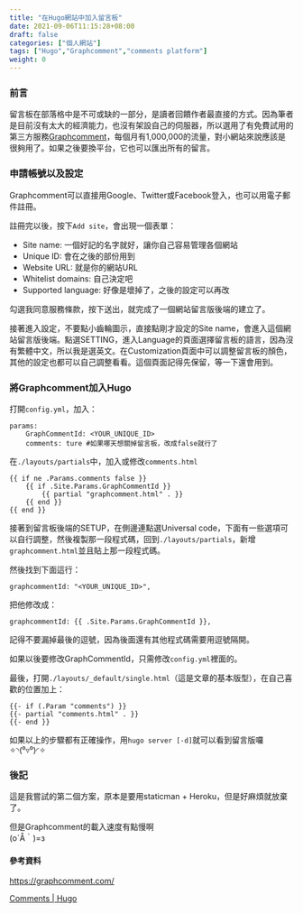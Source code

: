 ```yaml
---
title: "在Hugo網站中加入留言板"
date: 2021-09-06T11:15:28+08:00
draft: false
categories: ["個人網站"]
tags: ["Hugo","Graphcomment","comments platform"]
weight: 0
---
```


### 前言

留言板在部落格中是不可或缺的一部分，是讀者回饋作者最直接的方式。因為筆者是目前沒有太大的經濟能力，也沒有架設自己的伺服器，所以選用了有免費試用的第三方服務[Graphcomment](https://graphcomment.com/)，每個月有1,000,000的流量，對小網站來說應該是很夠用了。如果之後要換平台，它也可以匯出所有的留言。

### 申請帳號以及設定

Graphcomment可以直接用Google、Twitter或Facebook登入，也可以用電子郵件註冊。

註冊完以後，按下`Add site`，會出現一個表單：

- Site name: 一個好記的名字就好，讓你自己容易管理各個網站
- Unique ID: 會在之後的部份用到
- Website URL: 就是你的網站URL
- Whitelist domains: 自己決定吧
- Supported language: 好像是壞掉了，之後的設定可以再改

勾選我同意服務條款，按下送出，就完成了一個網站留言版後端的建立了。

接著進入設定，不要點小齒輪圖示，直接點剛才設定的Site name，會進入這個網站留言版後端。點選SETTING，進入Language的頁面選擇留言板的語言，因為沒有繁體中文，所以我是選英文。在Customization頁面中可以調整留言板的顏色，其他的設定也都可以自己調整看看。這個頁面記得先保留，等一下還會用到。

### 將Graphcomment加入Hugo

打開`config.yml`，加入：

```
params:
    GraphCommentId: <YOUR_UNIQUE_ID>
    comments: ture #如果哪天想關掉留言板，改成false就行了
```

在`./layouts/partials`中，加入或修改`comments.html`

```
{{ if ne .Params.comments false }}
    {{ if .Site.Params.GraphCommentId }}
        {{ partial "graphcomment.html" . }}
    {{ end }}
{{ end }}
```

接著到留言板後端的SETUP，在側邊連點選Universal code，下面有一些選項可以自行調整，然後複製那一段程式碼，回到`./layouts/partials`，新增`graphcomment.html`並且貼上那一段程式碼。

然後找到下面這行：

```
graphcommentId: "<YOUR_UNIQUE_ID>",
```

把他修改成：

```
graphcommentId: {{ .Site.Params.GraphCommentId }}, 
```

記得不要漏掉最後的逗號，因為後面還有其他程式碼需要用逗號隔開。

如果以後要修改GraphCommentId，只需修改`config.yml`裡面的。

最後，打開`./layouts/_default/single.html`（這是文章的基本版型），在自己喜歡的位置加上：

```
{{- if (.Param "comments") }}
{{- partial "comments.html" . }}
{{- end }}
```

如果以上的步驟都有正確操作，用`hugo server [-d]`就可以看到留言版囉✧◝(⁰▿⁰)◜✧

### 後記

這是我嘗試的第二個方案，原本是要用staticman + Heroku，但是好麻煩就放棄了。

但是Graphcomment的載入速度有點慢啊<br>(o´Å｀)=з

#### 參考資料

https://graphcomment.com/

[Comments | Hugo](https://gohugo.io/content-management/comments/)